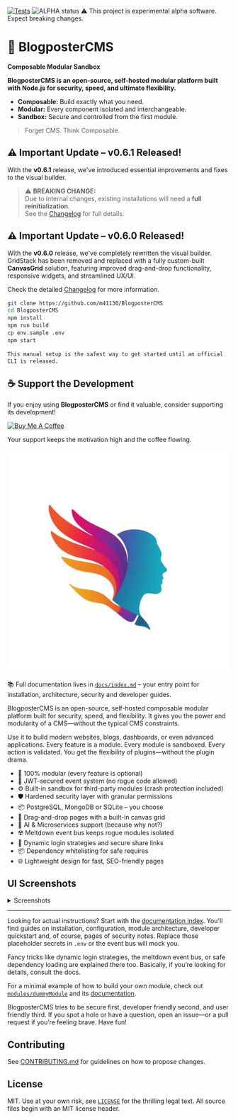 [![Tests](https://github.com/m41130/BlogposterCMS/actions/workflows/ci.yml/badge.svg?branch=main)](https://github.com/m41130/BlogposterCMS/actions/workflows/ci.yml)
![ALPHA status](https://img.shields.io/badge/status-alpha-red)
⚠️ This project is experimental alpha software. Expect breaking changes.

# 🚀 BlogposterCMS
**Composable Modular Sandbox**

**BlogposterCMS is an open-source, self-hosted modular platform built with Node.js for security, speed, and ultimate flexibility.**

- **Composable:** Build exactly what you need.
- **Modular:** Every component isolated and interchangeable.
- **Sandbox:** Secure and controlled from the first module.

>Forget CMS. Think Composable.


## ⚠️ Important Update – v0.6.1 Released!

With the **v0.6.1** release, we've introduced essential improvements and fixes to the visual builder.

> ⚠️ **BREAKING CHANGE:**  
> Due to internal changes, existing installations will need a **full reinitialization**.  
> See the [Changelog](https://github.com/m41130/BlogposterDEV/blob/main/CHANGELOG.md) for full details.



## ⚠️ Important Update – v0.6.0 Released!

With the **v0.6.0** release, we've completely rewritten the visual builder.  
GridStack has been removed and replaced with a fully custom-built **CanvasGrid** solution, featuring improved drag-and-drop functionality, responsive widgets, and streamlined UX/UI.

Check the detailed [Changelog](https://github.com/m41130/BlogposterDEV/blob/main/CHANGELOG.md) for more information.





```bash
git clone https://github.com/m41130/BlogposterCMS
cd BlogposterCMS
npm install
npm run build
cp env.sample .env
npm start
```
```
This manual setup is the safest way to get started until an official CLI is released.
```

## ☕ Support the Development

If you enjoy using **BlogposterCMS** or find it valuable, consider supporting its development!

[![Buy Me A Coffee](https://img.shields.io/badge/Buy%20Me%20a%20Coffee-%23FF813F.svg?style=flat&logo=buy-me-a-coffee&logoColor=white)](https://coff.ee/BlogposterCMS)

Your support keeps the motivation high and the coffee flowing.
>



![BlogposterCMS logo](./BlogposterCMS/public/assets/logo/logo_blogposter_min_transparent.png)

📚 Full documentation lives in [`docs/index.md`](./docs/index.md) – your entry point for installation, architecture, security and developer guides.
>
>
BlogposterCMS is an open-source, self-hosted composable modular platform built for security, speed, and flexibility.
It gives you the power and modularity of a CMS—without the typical CMS constraints.

Use it to build modern websites, blogs, dashboards, or even advanced applications.
Every feature is a module. Every module is sandboxed. Every action is validated.
You get the flexibility of plugins—without the plugin drama.

- 🧩 100% modular (every feature is optional)
- 🔐 JWT-secured event system (no rogue code allowed)
- ⚙️ Built-in sandbox for third-party modules (crash protection included)
- 🛡️ Hardened security layer with granular permissions
- 📦 PostgreSQL, MongoDB or SQLite – you choose
- 💠 Drag-and-drop pages with a built-in canvas grid
- 🧠 AI & Microservices support (because why not?)
- ☢️ Meltdown event bus keeps rogue modules isolated
- 🔑 Dynamic login strategies and secure share links
- 📦 Dependency whitelisting for safe requires
- 🌐 Lightweight design for fast, SEO-friendly pages

## UI Screenshots

<details>
<summary>Screenshots</summary>

Below are a few snapshots of the BlogposterCMS interface.

![Login screen with username and password fields](docs/screenshots/Clean%20Login%20Interface.png)

These next images illustrate how the built-in canvas grid lets you arrange widgets within the admin dashboard from a blank grid to a personalized layout.

![Empty dashboard grid before adding widgets](docs/screenshots/Arrange%20Your%20Dashboard%20Freely.png)
![Dashboard grid while adding widgets](docs/screenshots/Perfectly%20Adaptive%20Widgets.png)
![Dashboard grid with arranged widgets](docs/screenshots/Your%20Dashboard,%20Your%20Way.png)

</details>

---

Looking for actual instructions? Start with the [documentation index](docs/index.md). You'll find guides on installation, configuration, module architecture, developer quickstart and, of course, pages of security notes. Replace those placeholder secrets in `.env` or the event bus will mock you.

Fancy tricks like dynamic login strategies, the meltdown event bus, or safe dependency loading are explained there too. Basically, if you’re looking for details, consult the docs.

For a minimal example of how to build your own module, check out [`modules/dummyModule`](./BlogposterCMS/modules/dummyModule) and its [documentation](docs/modules/dummyModule.md).

BlogposterCMS tries to be secure first, developer friendly second, and user friendly third. If you spot a hole or have a question, open an issue—or a pull request if you’re feeling brave. Have fun!

## Contributing

See [CONTRIBUTING.md](CONTRIBUTING.md) for guidelines on how to propose changes.

## License

MIT. Use at your own risk, see [`LICENSE`](LICENSE) for the thrilling legal text.
All source files begin with an MIT license header.
